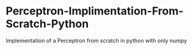 # Perceptron-Implimentation-From-Scratch-Python
Implementation of a Perceptron from scratch in python with only numpy
